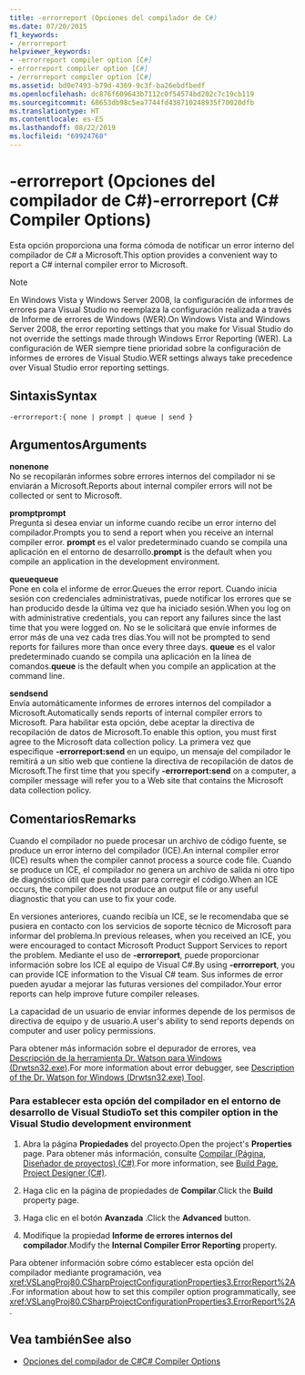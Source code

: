 ```yaml
---
title: -errorreport (Opciones del compilador de C#)
ms.date: 07/20/2015
f1_keywords:
- /errorreport
helpviewer_keywords:
- -errorreport compiler option [C#]
- errorreport compiler option [C#]
- /errorreport compiler option [C#]
ms.assetid: bd0e7493-b79d-4369-9c3f-ba26ebdfbedf
ms.openlocfilehash: dc876f609643b7112c0f54574bd202c7c19cb119
ms.sourcegitcommit: 68653db98c5ea7744fd438710248935f70020dfb
ms.translationtype: HT
ms.contentlocale: es-ES
ms.lasthandoff: 08/22/2019
ms.locfileid: "69924768"
---
```

# <a name="-errorreport-c-compiler-options"></a><span data-ttu-id="26a48-102">-errorreport (Opciones del compilador de C#)</span><span class="sxs-lookup"><span data-stu-id="26a48-102">-errorreport (C# Compiler Options)</span></span>
<span data-ttu-id="26a48-103">Esta opción proporciona una forma cómoda de notificar un error interno del compilador de C# a Microsoft.</span><span class="sxs-lookup"><span data-stu-id="26a48-103">This option provides a convenient way to report a C# internal compiler error to Microsoft.</span></span>  
  
> [!NOTE]
> <span data-ttu-id="26a48-104">En Windows Vista y Windows Server 2008, la configuración de informes de errores para Visual Studio no reemplaza la configuración realizada a través de Informe de errores de Windows (WER).</span><span class="sxs-lookup"><span data-stu-id="26a48-104">On Windows Vista and Windows Server 2008, the error reporting settings that you make for Visual Studio do not override the settings made through Windows Error Reporting (WER).</span></span> <span data-ttu-id="26a48-105">La configuración de WER siempre tiene prioridad sobre la configuración de informes de errores de Visual Studio.</span><span class="sxs-lookup"><span data-stu-id="26a48-105">WER settings always take precedence over Visual Studio error reporting settings.</span></span>  
  
## <a name="syntax"></a><span data-ttu-id="26a48-106">Sintaxis</span><span class="sxs-lookup"><span data-stu-id="26a48-106">Syntax</span></span>  
  
```console  
-errorreport:{ none | prompt | queue | send }  
```  
  
## <a name="arguments"></a><span data-ttu-id="26a48-107">Argumentos</span><span class="sxs-lookup"><span data-stu-id="26a48-107">Arguments</span></span>  
 <span data-ttu-id="26a48-108">**none**</span><span class="sxs-lookup"><span data-stu-id="26a48-108">**none**</span></span>  
 <span data-ttu-id="26a48-109">No se recopilarán informes sobre errores internos del compilador ni se enviarán a Microsoft.</span><span class="sxs-lookup"><span data-stu-id="26a48-109">Reports about internal compiler errors will not be collected or sent to Microsoft.</span></span>  
  
 <span data-ttu-id="26a48-110">**prompt**</span><span class="sxs-lookup"><span data-stu-id="26a48-110">**prompt**</span></span>  
 <span data-ttu-id="26a48-111">Pregunta si desea enviar un informe cuando recibe un error interno del compilador.</span><span class="sxs-lookup"><span data-stu-id="26a48-111">Prompts you to send a report when you receive an internal compiler error.</span></span> <span data-ttu-id="26a48-112">**prompt** es el valor predeterminado cuando se compila una aplicación en el entorno de desarrollo.</span><span class="sxs-lookup"><span data-stu-id="26a48-112">**prompt** is the default when you compile an application in the development environment.</span></span>  
  
 <span data-ttu-id="26a48-113">**queue**</span><span class="sxs-lookup"><span data-stu-id="26a48-113">**queue**</span></span>  
 <span data-ttu-id="26a48-114">Pone en cola el informe de error.</span><span class="sxs-lookup"><span data-stu-id="26a48-114">Queues the error report.</span></span> <span data-ttu-id="26a48-115">Cuando inicia sesión con credenciales administrativas, puede notificar los errores que se han producido desde la última vez que ha iniciado sesión.</span><span class="sxs-lookup"><span data-stu-id="26a48-115">When you log on with administrative credentials, you can report any failures since the last time that you were logged on.</span></span> <span data-ttu-id="26a48-116">No se le solicitará que envíe informes de error más de una vez cada tres días.</span><span class="sxs-lookup"><span data-stu-id="26a48-116">You will not be prompted to send reports for failures more than once every three days.</span></span> <span data-ttu-id="26a48-117">**queue** es el valor predeterminado cuando se compila una aplicación en la línea de comandos.</span><span class="sxs-lookup"><span data-stu-id="26a48-117">**queue** is the default when you compile an application at the command line.</span></span>  
  
 <span data-ttu-id="26a48-118">**send**</span><span class="sxs-lookup"><span data-stu-id="26a48-118">**send**</span></span>  
 <span data-ttu-id="26a48-119">Envía automáticamente informes de errores internos del compilador a Microsoft.</span><span class="sxs-lookup"><span data-stu-id="26a48-119">Automatically sends reports of internal compiler errors to Microsoft.</span></span> <span data-ttu-id="26a48-120">Para habilitar esta opción, debe aceptar la directiva de recopilación de datos de Microsoft.</span><span class="sxs-lookup"><span data-stu-id="26a48-120">To enable this option, you must first agree to the Microsoft data collection policy.</span></span> <span data-ttu-id="26a48-121">La primera vez que especifique **-errorreport:send** en un equipo, un mensaje del compilador le remitirá a un sitio web que contiene la directiva de recopilación de datos de Microsoft.</span><span class="sxs-lookup"><span data-stu-id="26a48-121">The first time that you specify **-errorreport:send** on a computer, a compiler message will refer you to a Web site that contains the Microsoft data collection policy.</span></span>  
    
## <a name="remarks"></a><span data-ttu-id="26a48-122">Comentarios</span><span class="sxs-lookup"><span data-stu-id="26a48-122">Remarks</span></span>  
 <span data-ttu-id="26a48-123">Cuando el compilador no puede procesar un archivo de código fuente, se produce un error interno del compilador (ICE).</span><span class="sxs-lookup"><span data-stu-id="26a48-123">An internal compiler error (ICE) results when the compiler cannot process a source code file.</span></span> <span data-ttu-id="26a48-124">Cuando se produce un ICE, el compilador no genera un archivo de salida ni otro tipo de diagnóstico útil que pueda usar para corregir el código.</span><span class="sxs-lookup"><span data-stu-id="26a48-124">When an ICE occurs, the compiler does not produce an output file or any useful diagnostic that you can use to fix your code.</span></span>  
  
 <span data-ttu-id="26a48-125">En versiones anteriores, cuando recibía un ICE, se le recomendaba que se pusiera en contacto con los servicios de soporte técnico de Microsoft para informar del problema.</span><span class="sxs-lookup"><span data-stu-id="26a48-125">In previous releases, when you received an ICE, you were encouraged to contact Microsoft Product Support Services to report the problem.</span></span> <span data-ttu-id="26a48-126">Mediante el uso de **-errorreport**, puede proporcionar información sobre los ICE al equipo de Visual C#.</span><span class="sxs-lookup"><span data-stu-id="26a48-126">By using **-errorreport**, you can provide ICE information to the Visual C# team.</span></span> <span data-ttu-id="26a48-127">Sus informes de error pueden ayudar a mejorar las futuras versiones del compilador.</span><span class="sxs-lookup"><span data-stu-id="26a48-127">Your error reports can help improve future compiler releases.</span></span>  
  
 <span data-ttu-id="26a48-128">La capacidad de un usuario de enviar informes depende de los permisos de directiva de equipo y de usuario.</span><span class="sxs-lookup"><span data-stu-id="26a48-128">A user's ability to send reports depends on computer and user policy permissions.</span></span>  
  
 <span data-ttu-id="26a48-129">Para obtener más información sobre el depurador de errores, vea [Descripción de la herramienta Dr. Watson para Windows (Drwtsn32.exe)](https://support.microsoft.com/help/308538/description-of-the-dr--watson-for-windows-drwtsn32-exe-tool).</span><span class="sxs-lookup"><span data-stu-id="26a48-129">For more information about error debugger, see [Description of the Dr. Watson for Windows (Drwtsn32.exe) Tool](https://support.microsoft.com/help/308538/description-of-the-dr--watson-for-windows-drwtsn32-exe-tool).</span></span>  
  
### <a name="to-set-this-compiler-option-in-the-visual-studio-development-environment"></a><span data-ttu-id="26a48-130">Para establecer esta opción del compilador en el entorno de desarrollo de Visual Studio</span><span class="sxs-lookup"><span data-stu-id="26a48-130">To set this compiler option in the Visual Studio development environment</span></span>  
  
1. <span data-ttu-id="26a48-131">Abra la página **Propiedades** del proyecto.</span><span class="sxs-lookup"><span data-stu-id="26a48-131">Open the project's **Properties** page.</span></span> <span data-ttu-id="26a48-132">Para obtener más información, consulte [Compilar (Página, Diseñador de proyectos) (C#)](/visualstudio/ide/reference/build-page-project-designer-csharp).</span><span class="sxs-lookup"><span data-stu-id="26a48-132">For more information, see [Build Page, Project Designer (C#)](/visualstudio/ide/reference/build-page-project-designer-csharp).</span></span>  
  
2. <span data-ttu-id="26a48-133">Haga clic en la página de propiedades de **Compilar**.</span><span class="sxs-lookup"><span data-stu-id="26a48-133">Click the **Build** property page.</span></span>  
  
3. <span data-ttu-id="26a48-134">Haga clic en el botón **Avanzada** .</span><span class="sxs-lookup"><span data-stu-id="26a48-134">Click the **Advanced** button.</span></span>  
  
4. <span data-ttu-id="26a48-135">Modifique la propiedad **Informe de errores internos del compilador**.</span><span class="sxs-lookup"><span data-stu-id="26a48-135">Modify the **Internal Compiler Error Reporting** property.</span></span>  
  
 <span data-ttu-id="26a48-136">Para obtener información sobre cómo establecer esta opción del compilador mediante programación, vea <xref:VSLangProj80.CSharpProjectConfigurationProperties3.ErrorReport%2A>.</span><span class="sxs-lookup"><span data-stu-id="26a48-136">For information about how to set this compiler option programmatically, see <xref:VSLangProj80.CSharpProjectConfigurationProperties3.ErrorReport%2A>.</span></span>  
  
## <a name="see-also"></a><span data-ttu-id="26a48-137">Vea también</span><span class="sxs-lookup"><span data-stu-id="26a48-137">See also</span></span>

- [<span data-ttu-id="26a48-138">Opciones del compilador de C#</span><span class="sxs-lookup"><span data-stu-id="26a48-138">C# Compiler Options</span></span>](./index.md)
